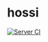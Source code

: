 # hossi

[![Server CI](https://github.com/somen440/hossi/actions/workflows/ci-server.yml/badge.svg)](https://github.com/somen440/hossi/actions/workflows/ci-server.yml)
